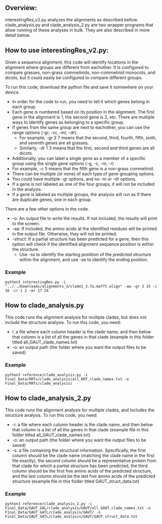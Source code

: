 ## Overview: 

interestingRes_v2.py analyzes the alignments as described bellow. 
clade_analysis.py and clade_analysis_2.py are two wrapper programs that allow running of these analyses in bulk. They are also described in more detail below. 

## How to use interestingRes_v2.py: 

Given a sequence alignment, this code will identify locations in the alignment where groups are different from eachother. It is configured to compare grasses, non-grass commelinids, non-commelinid monocots, and dicots, but it could easily be configured to compare different groups. 

To run this code, download the python file and save it somewhere on your device. 
- In order for the code to run, you need to tell it which genes belong in each group. 
- Each gene is numbered based on its position in the alignment. The first gene in the alignment is 1, the second gene is 2, etc. There are multiple ways to identify genes as belonging to a specific group. 
- If genes from the same group are next to eachother, you can use the range options (-gr, -cr, -mr, -dr). 
  -  For example, -gr 2 7 means that the second, third, fourth, fifth, sixth, and seventh genes are all grasses. 
  -  Similarly, -dr 1 3 means that the first, second and third genes are all dicots. 
-  Additionally, you can label a single gene as a member of a specific group using the single gene options (-g, -c, -m, -r)
-   For example, -c 5 means that the fifth gene is a non-grass commelinid. 
-  There can be multiple (or none) of each type of gene grouping options. 
  - You could have multiple -gr options, and no -m or -dr options.
- If a gene is not labeled as one of the four groups, it will not be included in the analysis. 
- If a gene is labeled as multiple groups, the analysis will run as if there are duplicate genes, one in each group.   

There are a few other options in the code. 
- -o: An output file to write the results. If not included, the results will print to the screen. 
- -aa: If included, the amino acids at the identified residues will be printed in the output file. Otherwise, they will not be printed.
- -struct: If a partial structure has been predicted for a gene, then this option will check if the identified alignment sequence position is within the structure. 
  - Use -ss to identify the starting postition of the predicted structure within the alignment, and use -se to identify the ending position.  

### Example

`python3 interestingRes.py -i "../../Downloads/alignments_3/clade1_3.fa.mafft.align" -aa -gr 3 15 -c 16 -cr 1 2 -mr 17 24` 

## How to clade_analysis.py 
This code runs the alignment analysis for multiple clades, but does not include the structure analysis. To run this code, you need: 
- i: a file where each column header is the clade name, and then below that column is a list of all the genes in that clade (example in this folder titled all_GAUT_clade_names.txt)
- -o: an output path (the folder where you want the output files to be saved) 

### Example

`python3 reference/clade_analysis.py -i Final_Data/RRTs/clade_analysis/all_RRT_clade_names.txt -o Final_Data/RRTs/clade_analysis/`

## How to clade_analysis_2.py 
This code runs the alignment analysis for multiple clades, and includes the structure analysis. To run this code, you need: 
- -i: a file where each column header is the clade name, and then below that column is a list of all the genes in that clade (example file in this folder titled all_GAUT_clade_names.txt)
- -o: an output path (the folder where you want the output files to be saved) 
- -s: a file containing the structural information. Specifically, the first column should be the clade name (matching the clade name in the first file exactly), the second column should be a representative protein from that clade for which a partial structure has been predicted, the third column should be the first five amino acids of the predicted structure, and the last column should be the last five amino acids of the predicted structure (example file in this folder titled GAUT_struct_data.txt)

### Example

`python3 reference/clade_analysis_2.py -i Final_Data/GAUT_GAL/clade_analysis/GAUT/all_GAUT_clade_names.txt -o Final_Data/GAUT_GATL/clade_analysis/GAUT/ -s Final_Data/GAUT_GATL/clade_analysis/GAUT/GAUT_struct_data.txt`

